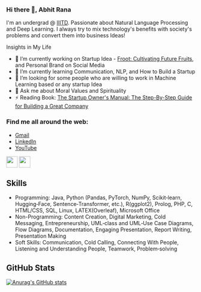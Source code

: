### Hi there 👋, Abhit Rana

I'm an undergrad @ [IIITD](https://www.iiitd.ac.in/). Passionate about Natural Language Processing and Deep Learning. I always try to mix technology's benefits with society's problems and convert them into business Ideas!

Insights in My Life

- 🔭 I’m currently working on Startup Idea - [Froot: Cultivating Future Fruits](https://sites.google.com/view/froot-psc2), and Personal Brand on Social Media
- 🌱 I’m currently learning Communication, NLP, and How to Build a Startup
- 👯 I’m looking for some people who are willing to work in Machine Learning based or any startup Idea
- 💬 Ask me about Moral Values and Spirituality
- ⚡ Reading Book: [The Startup Owner's Manual: The Step-By-Step Guide for Building a Great Company](https://www.amazon.in/Startup-Owner%E2%80%B2s-Manual-Step-Step/dp/1119690684)


### Find me all around the web:

* [Gmail](abhit.tech@gmail.com)
* [LinkedIn](https://www.linkedin.com/in/abhitrana/)
* [YouTube](https://www.youtube.com/channel/UC45RgaNeQ-6NXkDGX1p-2Wg/featured)

<p align="left">
<a href="https://www.linkedin.com/in/abhitrana/" target="blank"><img align="center" src="https://github.com/mishmanners/MishManners/blob/master/socials/transparent-Linkedin-logo-icon.png" alt="" height="30" /></a>
<a href="https://www.youtube.com/channel/UC45RgaNeQ-6NXkDGX1p-2Wg/featured" target="blank"><img align="center" src="https://github.com/mishmanners/MishManners/blob/master/socials/youtube.png" alt="" height="30" /></a>
</p>

## Skills

* Programming: Java, Python (Pandas, PyTorch, NumPy, Scikit‑learn, Hugging‑Face, Sentence‑Transformer, etc.), R(ggplot2), Prolog, PHP, C,
HTML/CSS, SQL, Linux, LATEX(Overleaf), Microsoft Office
* Non-Programming: Content Creation, Digital Marketing, Cold Messaging, Entrepreneurship, UML‑class and UML‑Use Case Diagrams, Flow Diagrams, Documentation, Engaging Presentation, Report Writing, Presentation Making
* Soft Skills: Communication, Cold Calling, Connecting With People, Listening and Understanding People, Teamwork, Problem‑solving

## GitHub Stats

[![Anurag's GitHub stats](https://github-readme-stats.vercel.app/api?username=abhit-rana)](https://github.com/abhit-rana/github-readme-stats)
